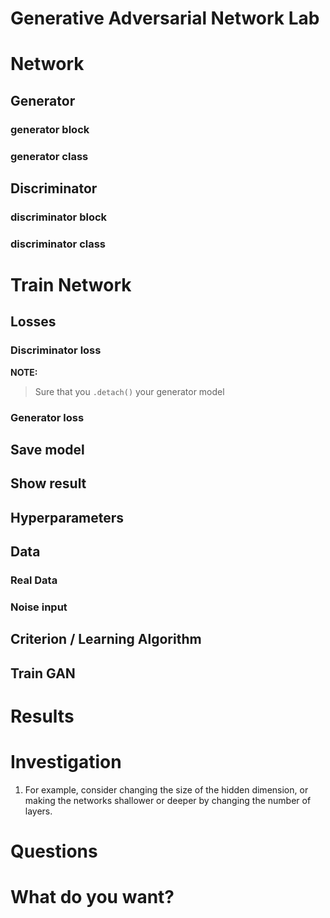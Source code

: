 # Generative Adversarial Network Lab

# Network

## Generator
### generator block
### generator class

## Discriminator
### discriminator block
### discriminator class

# Train Network

## Losses
### Discriminator loss
**NOTE:**
> Sure that you `.detach()` your generator model 
### Generator loss

## Save model

## Show result

## Hyperparameters

## Data
### Real Data
### Noise input 

## Criterion / Learning Algorithm

## Train GAN

# Results

# Investigation 
1. For example, consider changing the size of the hidden dimension, or making the networks shallower or deeper by changing the number of layers.

# Questions 

# What do you want? 




